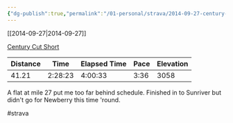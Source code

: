 ```yaml
---
{"dg-publish":true,"permalink":"/01-personal/strava/2014-09-27-century-cut-short/"}
---
```



[[2014-09-27\|2014-09-27]]

[Century Cut Short](https://www.strava.com/activities/200263968)

| Distance | Time    | Elapsed Time | Pace | Elevation |
| -------- | ------- | ------------ | ---- | --------- |
| 41.21    | 2:28:23 | 4:00:33      | 3:36 | 3058      |


A flat at mile 27 put me too far behind schedule. Finished in to Sunriver but didn't go for Newberry this time 'round.

#strava
